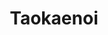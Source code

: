 ---
title: Taokaenoi
name: Taokaenoi
description: The Taokaenoi USA 2-Pack offers a delightful taste of Thailand's popular seaweed snacks, brought directly to your fingertips. Taokaenoi is renowned for its high-quality seaweed products, and this 2-pack is perfect for those looking to explore new flavors or enjoy a satisfying and healthy snack on-the-go.
price: $0
imageUrl: ["/assets/images/snackboxes/tao/1.jpeg", "/assets/images/snackboxes/tao/2.jpeg", "/assets/images/snackboxes/tao/3.jpeg", "/assets/images/snackboxes/tao/4.jpeg"]
tags: -product
imageAlt: "Picture of Taokaenoi"
---